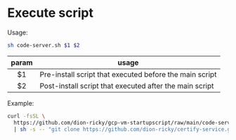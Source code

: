 # Execute script

Usage:
```bash
sh code-server.sh $1 $2
```
| param | usage |
| :---: | --- |
| $1 | Pre-install script that executed before the main script |
| $2 | Post-install script that executed after the main script |

Example:
```bash
curl -fsSL \
  https://github.com/dion-ricky/gcp-vm-startupscript/raw/main/code-server/ubuntu-18.04/code-server.sh \
  | sh -s -- "git clone https://github.com/dion-ricky/certify-service.git; cd certify-service"
```
